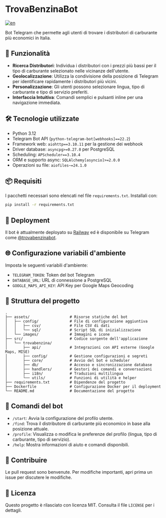 # TrovaBenzinaBot

[![en](https://img.shields.io/badge/lang-english-blue.svg)](https://github.com/LorenzoQC/TrovaBenzinaBot/blob/main/README.md)

Bot Telegram che permette agli utenti di trovare i distributori di carburante più economici in Italia.

## 🚀 Funzionalità

* **Ricerca Distributori**: Individua i distributori con i prezzi più bassi per il tipo di carburante selezionato nelle
  vicinanze dell'utente.
* **Geolocalizzazione**: Utilizza la condivisione della posizione di Telegram per identificare rapidamente i
  distributori più vicini.
* **Personalizzazione**: Gli utenti possono selezionare lingua, tipo di carburante e tipo di servizio preferiti.
* **Interfaccia Intuitiva**: Comandi semplici e pulsanti inline per una navigazione immediata.

## 🛠️ Tecnologie utilizzate

* Python 3.12
* Telegram Bot API (`python-telegram-bot[webhooks]==22.2`)
* Framework web: `aiohttp==3.10.11` per la gestione dei webhook
* Driver database: `asyncpg>=0.27.0` per PostgreSQL
* Scheduling: `APScheduler==3.10.4`
* ORM e supporto async: `SQLAlchemy[asyncio]>=2.0.0`
* Operazioni su file: `aiofiles~=24.1.0`

## 📦 Requisiti

I pacchetti necessari sono elencati nel file `requirements.txt`. Installali con:

```bash
pip install -r requirements.txt
```

## 🚀 Deployment

Il bot è attualmente deployato su [Railway](https://railway.app) ed è disponibile su Telegram
come [@trovabenzinabot](https://t.me/trovabenzinabot).

## 🌐 Configurazione variabili d'ambiente

Imposta le seguenti variabili d'ambiente:

* `TELEGRAM_TOKEN`: Token del bot Telegram
* `DATABASE_URL`: URL di connessione a PostgreSQL
* `GOOGLE_MAPS_API_KEY`: API Key per Google Maps Geocoding

## 🔧 Struttura del progetto

```plaintext
.
├── assets/                  # Risorse statiche del bot
│   ├── config/              # File di configurazione aggiuntiva
│   │   ├── csv/             # File CSV di dati
│   │   └── sql/             # Script SQL di inizializzazione
│   └── images/              # Immagini e icone
├── src/                     # Codice sorgente dell'applicazione
│   └── trovabenzina/
│       ├── api/             # Integrazioni con API esterne (Google Maps, MISE)
│       ├── config/          # Gestione configurazioni e segreti
│       ├── core/            # Avvio del bot e scheduler
│       ├── db/              # Accesso e sincronizzazione database
│       ├── handlers/        # Gestori dei comandi e conversazioni
│       ├── i18n/            # Traduzioni multilingua
│       └── utils/           # Funzioni di utilità e helper
├── requirements.txt         # Dipendenze del progetto
├── Dockerfile               # Configurazione Docker per il deployment
└── README.md                # Documentazione del progetto
```

## 📌 Comandi del bot

* `/start`: Avvia la configurazione del profilo utente.
* `/find`: Trova il distributore di carburante più economico in base alla posizione attuale.
* `/profile`: Visualizza o modifica le preferenze del profilo (lingua, tipo di carburante, tipo di servizio).
* `/help`: Mostra informazioni di aiuto e comandi disponibili.

## 🤝 Contribuire

Le pull request sono benvenute. Per modifiche importanti, apri prima un issue per discutere le modifiche.

## 📄 Licenza

Questo progetto è rilasciato con licenza MIT. Consulta il file `LICENSE` per i dettagli.
